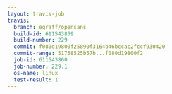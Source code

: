 ```yaml
---
layout: travis-job
travis:
  branch: egraff/opensans
  build-id: 611543859
  build-number: 229
  commit: f080d19800f25890f3164b46bccac2fccf930420
  commit-range: 51758525b57b...f080d19800f2
  job-id: 611543860
  job-number: 229.1
  os-name: linux
  test-result: 1
---
```

